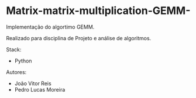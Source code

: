 # Matrix-matrix-multiplication-GEMM-
Implementação do algortimo GEMM.


Realizado para disciplina de Projeto e análise de algoritmos.

Stack:
  - Python

Autores:
  - João Vitor Reis
  - Pedro Lucas Moreira 
